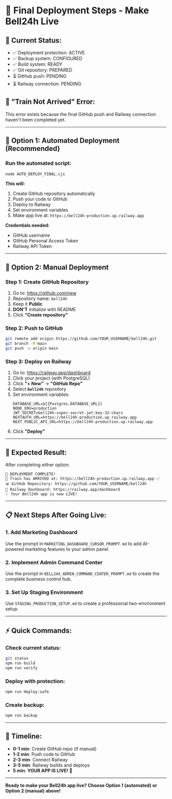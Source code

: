 # 🚀 Final Deployment Steps - Make Bell24h Live

## 🎯 **Current Status:**
- ✅ Deployment protection: ACTIVE
- ✅ Backup system: CONFIGURED  
- ✅ Build system: READY
- ✅ Git repository: PREPARED
- ⏳ GitHub push: PENDING
- ⏳ Railway connection: PENDING

## 🚂 **"Train Not Arrived" Error:**
This error exists because the final GitHub push and Railway connection haven't been completed yet.

---

## 🚀 **Option 1: Automated Deployment (Recommended)**

### **Run the automated script:**
```bash
node AUTO_DEPLOY_FINAL.cjs
```

**This will:**
1. Create GitHub repository automatically
2. Push your code to GitHub
3. Deploy to Railway
4. Set environment variables
5. Make app live at: `https://bell24h-production.up.railway.app`

**Credentials needed:**
- GitHub username
- GitHub Personal Access Token
- Railway API Token

---

## 🚀 **Option 2: Manual Deployment**

### **Step 1: Create GitHub Repository**
1. Go to: https://github.com/new
2. Repository name: `bell24h`
3. Keep it **Public**
4. **DON'T** initialize with README
5. Click **"Create repository"**

### **Step 2: Push to GitHub**
```bash
git remote add origin https://github.com/YOUR_USERNAME/bell24h.git
git branch -M main
git push -u origin main
```

### **Step 3: Deploy on Railway**
1. Go to: https://railway.app/dashboard
2. Click your project (with PostgreSQL)
3. Click **"+ New"** → **"GitHub Repo"**
4. Select **`bell24h`** repository
5. Set environment variables:
   ```
   DATABASE_URL=${{Postgres.DATABASE_URL}}
   NODE_ENV=production
   JWT_SECRET=bell24h-super-secret-jwt-key-32-chars
   NEXTAUTH_URL=https://bell24h-production.up.railway.app
   NEXT_PUBLIC_API_URL=https://bell24h-production.up.railway.app
   ```
6. Click **"Deploy"**

---

## 🎯 **Expected Result:**

After completing either option:

```
🎉 DEPLOYMENT COMPLETE!
🚂 Train has ARRIVED at: https://bell24h-production.up.railway.app ✅
📊 GitHub Repository: https://github.com/YOUR_USERNAME/bell24h
🚀 Railway Dashboard: https://railway.app/dashboard
✨ Your Bell24h app is now LIVE!
```

---

## 📋 **Next Steps After Going Live:**

### **1. Add Marketing Dashboard**
Use the prompt in `MARKETING_DASHBOARD_CURSOR_PROMPT.md` to add AI-powered marketing features to your admin panel.

### **2. Implement Admin Command Center**
Use the prompt in `BELL24X_ADMIN_COMMAND_CENTER_PROMPT.md` to create the complete business control hub.

### **3. Set Up Staging Environment**
Use `STAGING_PRODUCTION_SETUP.md` to create a professional two-environment setup.

---

## ⚡ **Quick Commands:**

### **Check current status:**
```bash
git status
npm run build
npm run verify
```

### **Deploy with protection:**
```bash
npm run deploy:safe
```

### **Create backup:**
```bash
npm run backup
```

---

## 🎯 **Timeline:**
- **0-1 min**: Create GitHub repo (if manual)
- **1-2 min**: Push code to GitHub
- **2-3 min**: Connect Railway
- **3-5 min**: Railway builds and deploys
- **5 min**: **YOUR APP IS LIVE!** 🎉

---

**Ready to make your Bell24h app live? Choose Option 1 (automated) or Option 2 (manual) above!**
